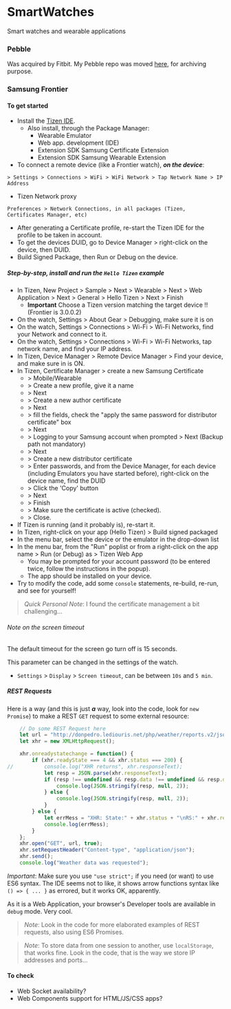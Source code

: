 # SmartWatches
Smart watches and wearable applications

### Pebble
Was acquired by Fitbit. My Pebble repo was moved [here](./pebble), for archiving purpose.

### Samsung Frontier
#### To get started
- Install the [Tizen IDE](https://www.tizen.org/).
    - Also install, through the Package Manager:
        - Wearable Emulator
        - Web app. development (IDE)
        - Extension SDK Samsung Certificate Extension
        - Extension SDK Samsung Wearable Extension
- To connect a remote device (like a Frontier watch), _**on the device**_:
```
> Settings > Connections > WiFi > WiFi Network > Tap Network Name > IP Address
```
- Tizen Network proxy
```
Preferences > Network Connections, in all packages (Tizen, Certificates Manager, etc)
```
- After generating a Certificate profile, re-start the Tizen IDE for the profile to be taken in account.
- To get the devices DUID, go to Device Manager > right-click on the device, then DUID.
- Build Signed Package, then Run or Debug on the device.

##### Step-by-step, install and run the `Hello Tizen` example
- In Tizen, New Project > Sample > Next > Wearable > Next > Web Application > Next > General > Hello Tizen > Next > Finish
  - **Important** Choose a Tizen version matching the target device !! (Frontier is 3.0.0.2)
- On the watch, Settings > About Gear > Debugging, make sure it is on
- On the watch, Settings > Connections > Wi-Fi > Wi-Fi Networks, find your Network and connect to it.
- On the watch, Settings > Connections > Wi-Fi > Wi-Fi Networks, tap network name, and find your IP address.
- In Tizen, Device Manager > Remote Device Manager > Find your device, and make sure in is ON.
- In Tizen, Certificate Manager > create a new Samsung Certificate 
    - \> Mobile/Wearable 
    - \> Create a new profile, give it a name 
    - \> Next 
    - \> Create a new author certificate 
    - \> Next 
    - \> fill the fields, check the "apply the same password for distributor certificate" box 
    - \> Next 
    - \> Logging to your Samsung account when prompted > Next (Backup path not mandatory) 
    - \> Next 
    - \> Create a new distributor certificate 
    - \> Enter passwords, and from the Device Manager, for each device (including Emulators you have started before), right-click on the device name, find the DUID 
    - \> Click the 'Copy' button 
    - \> Next 
    - \> Finish 
    - \> Make sure the certificate is active (checked). 
    - \> Close.
- If Tizen is running (and it probably is), re-start it.
- In Tizen, right-click on your app (Hello Tizen) > Build signed packaged
- In the menu bar, select the device or the emulator in the drop-down list
- In the menu bar, from the "Run" poplist or from a right-click on the app name > Run (or Debug) as > Tizen Web App
    - You may be prompted for your account password (to be entered twice, follow the instructions in the popup).
    - The app should be installed on your device.
- Try to modify the code, add some `console` statements, re-build, re-run, and see for yourself!

> _Quick Personal Note_: I found the certificate management a bit challenging...

###### Note on the screen timeout
The default timeout for the screen go turn off is 15 seconds.
 
This parameter can be changed in the settings of the watch.
- `Settings` > `Display` > `Screen timeout`, can be between `10s` and `5 min`. 

##### REST Requests
Here is a way (and this is just **_a_** way, look into the code, look for `new Promise`) to make a REST `GET` request to some external resource:
```javascript
    // Do some REST Request here
    let url = "http://donpedro.lediouris.net/php/weather/reports.v2/json.data.php?type=ALL&period=LAST";
    let xhr = new XMLHttpRequest();

    xhr.onreadystatechange = function() {
        if (xhr.readyState === 4 && xhr.status === 200) {
//          console.log("XHR returns", xhr.responseText);
            let resp = JSON.parse(xhr.responseText);
            if (resp !== undefined && resp.data !== undefined && resp.data.length > 0) {
                console.log(JSON.stringify(resp, null, 2));
            } else {
                console.log(JSON.stringify(resp, null, 2));
            }
        } else {
            let errMess = "XHR: State:" + xhr.status + "\nRS:" + xhr.readyState;
            console.log(errMess);
        }
    };
    xhr.open("GET", url, true);
    xhr.setRequestHeader("Content-type", "application/json");
    xhr.send();
    console.log("Weather data was requested");
```

_Important_: Make sure you use `"use strict";` if you need (or want) to use ES6 syntax.
The IDE seems not to like, it shows arrow functions syntax like `() => { ... }` as errored, but it works OK, apparently.

As it is a Web Application, your browser's Developer tools are available in `debug` mode. Very cool.

> _Note_: Look in the code for more elaborated examples of REST requests, also using ES6 Promises.

> _Note_: To store data from one session to another, use `localStorage`, that works fine. Look in the code, that is the way we store IP addresses and ports...

#### To check
- Web Socket availability?
- Web Components support for HTML/JS/CSS apps?
